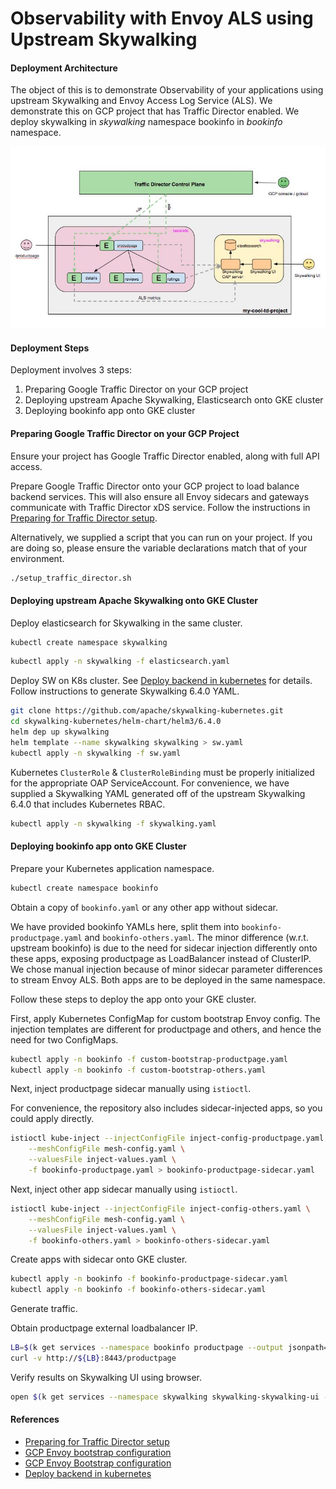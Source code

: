 # Observability with Envoy ALS using Upstream Skywalking

#### Deployment Architecture

The object of this is to demonstrate Observability of your applications using upstream Skywalking and Envoy Access Log Service (ALS). We demonstrate this on GCP project that has Traffic Director enabled. We deploy skywalking in _skywalking_ namespace bookinfo in _bookinfo_ namespace.

![Alt text](deployment.jpg?raw=true "Title")

#### Deployment Steps

Deployment involves 3 steps:

1. Preparing Google Traffic Director on your GCP project
2. Deploying upstream Apache Skywalking, Elasticsearch onto GKE cluster
3. Deploying bookinfo app onto GKE cluster

#### Preparing Google Traffic Director on your GCP Project

Ensure your project has Google Traffic Director enabled, along with full API access.

Prepare Google Traffic Director onto your GCP project to load balance backend services. This will also ensure all Envoy sidecars and gateways communicate with Traffic Director xDS service. Follow the instructions in [Preparing for Traffic Director setup](https://cloud.google.com/traffic-director/docs/setting-up-traffic-director).

Alternatively, we supplied a script that you can run on your project. If you are doing so, please ensure the variable declarations match that of your environment.

```bash
./setup_traffic_director.sh
```

#### Deploying upstream Apache Skywalking onto GKE Cluster

Deploy elasticsearch for Skywalking in the same cluster.

```bash
kubectl create namespace skywalking
```

```bash
kubectl apply -n skywalking -f elasticsearch.yaml
```

Deploy SW on K8s cluster. See [Deploy backend in kubernetes](https://github.com/apache/skywalking/blob/master/docs/en/setup/backend/backend-k8s.md) for details. Follow instructions to generate Skywalking 6.4.0 YAML.

```bash
git clone https://github.com/apache/skywalking-kubernetes.git
cd skywalking-kubernetes/helm-chart/helm3/6.4.0
helm dep up skywalking
helm template --name skywalking skywalking > sw.yaml
kubectl apply -n skywalking -f sw.yaml
```

Kubernetes `ClusterRole` & `ClusterRoleBinding` must be properly initialized for the appropriate OAP ServiceAccount. For convenience, we have supplied a Skywalking YAML generated off of the upstream Skywalking 6.4.0 that includes Kubernetes RBAC.

```bash
kubectl apply -n skywalking -f skywalking.yaml
```

#### Deploying bookinfo app onto GKE Cluster

Prepare your Kubernetes application namespace.

```bash
kubectl create namespace bookinfo
```

Obtain a copy of `bookinfo.yaml` or any other app without sidecar.

We have provided bookinfo YAMLs here, split them into `bookinfo-productpage.yaml` and `bookinfo-others.yaml`. The minor difference (w.r.t. upstream bookinfo) is due to the need for sidecar injection differently onto these apps, exposing productpage as LoadBalancer instead of ClusterIP. We chose manual injection because of minor sidecar parameter differences to stream Envoy ALS. Both apps are to be deployed in the same namespace.

Follow these steps to deploy the app onto your GKE cluster.

First, apply Kubernetes ConfigMap for custom bootstrap Envoy config. The injection templates are different for productpage and others, and hence the need for two ConfigMaps.

```bash
kubectl apply -n bookinfo -f custom-bootstrap-productpage.yaml
kubectl apply -n bookinfo -f custom-bootstrap-others.yaml
```

Next, inject productpage sidecar manually using `istioctl`.

For convenience, the repository also includes sidecar-injected apps, so you could apply directly.

```bash
istioctl kube-inject --injectConfigFile inject-config-productpage.yaml \
    --meshConfigFile mesh-config.yaml \
    --valuesFile inject-values.yaml \
    -f bookinfo-productpage.yaml > bookinfo-productpage-sidecar.yaml
```

Next, inject other app sidecar manually using `istioctl`.

```bash
istioctl kube-inject --injectConfigFile inject-config-others.yaml \
    --meshConfigFile mesh-config.yaml \
    --valuesFile inject-values.yaml \
    -f bookinfo-others.yaml > bookinfo-others-sidecar.yaml
```

Create apps with sidecar onto GKE cluster.

```bash
kubectl apply -n bookinfo -f bookinfo-productpage-sidecar.yaml
kubectl apply -n bookinfo -f bookinfo-others-sidecar.yaml
```

Generate traffic.

Obtain productpage external loadbalancer IP.

```bash
LB=$(k get services --namespace bookinfo productpage --output jsonpath='{.status.loadBalancer.ingress[0].ip}')
curl -v http://${LB}:8443/productpage
```

Verify results on Skywalking UI using browser.

```bash
open $(k get services --namespace skywalking skywalking-skywalking-ui --output jsonpath='{.status.loadBalancer.ingress[0].ip}')
```

#### References

- [Preparing for Traffic Director setup](https://cloud.google.com/traffic-director/docs/setting-up-traffic-director)
- [GCP Envoy bootstrap configuration](https://github.com/istio/istio/blob/master/install/gcp/bootstrap/gcp_envoy_bootstrap.json)
- [GCP Envoy Bootstrap configuration](https://github.com/istio/istio/blob/master/samples/custom-bootstrap/README.md)
- [Deploy backend in kubernetes](https://github.com/apache/skywalking/blob/master/docs/en/setup/backend/backend-k8s.md)
